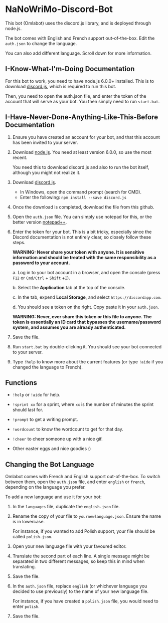 # NaNoWriMo-Discord-Bot

This bot (Omlabot) uses the discord.js library, and is deployed through node.js.

The bot comes with English and French support out-of-the-box. Edit the `auth.json` to change the language.

You can also add different language. Scroll down for more information.

## I-Know-What-I'm-Doing Documentation

For this bot to work, you need to have node.js 6.0.0+ installed. This is to download [discord.js](https://github.com/hydrabolt/discord.js/), which is required to run this bot.

Then, you need to open the auth.json file, and enter the token of the account that will serve as your bot. You then simply need to run `start.bat`.

## I-Have-Never-Done-Anything-Like-This-Before Documentation

1. Ensure you have created an account for your bot, and that this account has been invited to your server.

1. Download [node.js](https://nodejs.org/en/). You need at least version 6.0.0, so use the most recent.

    You need this to download discord.js and also to run the bot itself, although you might not realize it.

2. Download [discord.js](https://github.com/hydrabolt/discord.js/).
    * In Windows, open the command prompt (search for CMD).
    * Enter the following: `npm install --save discord.js`

3. Once the download is completed, download the file from this github.

4. Open the `auth.json` file. You can simply use notepad for this, or the better version [notepad++](https://notepad-plus-plus.org/download/v7.html).

5. Enter the token for your bot. This is a bit tricky, especially since the Discord documentation is not entirely clear, so closely follow these steps.

    **WARNING: Never share your token with anyone. It is sensitive information and should be treated with the same responsibility as a password to your account.**

    a. Log in to your bot account in a browser, and open the console (press `F12` or `Cmd/Ctrl` + `Shift` +`I`).

    b. Select the **Application** tab at the top of the console.

    c. In the tab, expend **Local Storage**, and select `https://discordapp.com`.

    d. You should see a token on the right. Copy paste it in your `auth.json`.

    **WARNING: Never, ever share this token or this file to anyone. The token is essentially an ID card that bypasses the username/password system, and assumes you are already authenticated.**

6. Save the file.

7. Run `start.bat` by double-clicking it. You should see your bot connected to your server.

8. Type `!help` to know more about the current features (or type `!aide` if you changed the language to French).

## Functions

* `!help` or `!aide` for help.

* `!sprint xx` for a sprint, where `xx` is the number of minutes the sprint should last for.

* `!prompt` to get a writing prompt.

* `!wordcount` to know the wordcount to get for that day.

* `!cheer` to cheer someone up with a nice gif.

* Other easter eggs and nice goodies :)

## Changing the Bot Language

Omlabot comes with French and English support out-of-the-box. To switch between them, open the `auth.json` file, and enter `english` or `french`, depending on the language you prefer.

To add a new language and use it for your bot:

1. In the `languages` file, duplicate the `english.json` file.

2. Rename the copy of your file to `yournewlanguage.json`. Ensure the name is in lowercase.

    For instance, if you wanted to add Polish support, your file should be called `polish.json`.

3. Open your new language file with your favoured editor.

4. Translate the second part of each line. A single message might be separated in two different messages, so keep this in mind when translating.

5. Save the file.

6. In the `auth.json` file, replace `english` (or whichever language you decided to use previously) to the name of your new language file.

    For instance, if you have created a `polish.json` file, you would need to enter `polish`.

7. Save the file.

